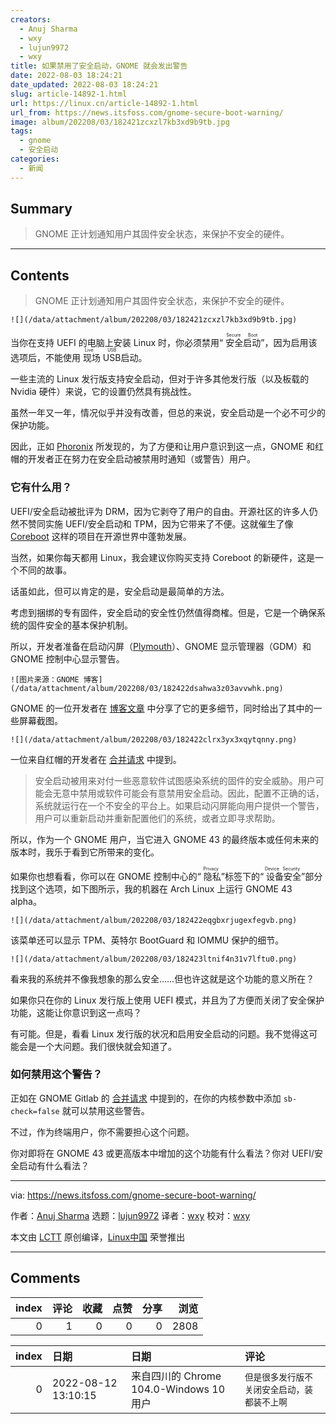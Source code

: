 ```yaml
---
creators:
  - Anuj Sharma
  - wxy
  - lujun9972
  - wxy
title: 如果禁用了安全启动，GNOME 就会发出警告
date: 2022-08-03 18:24:21
date_updated: 2022-08-03 18:24:21
slug: article-14892-1.html
url: https://linux.cn/article-14892-1.html
url_from: https://news.itsfoss.com/gnome-secure-boot-warning/
image: album/202208/03/182421zcxzl7kb3xd9b9tb.jpg
tags:
  - gnome
  - 安全启动
categories:
  - 新闻
---
```


## Summary

> GNOME 正计划通知用户其固件安全状态，来保护不安全的硬件。

***

<!-- more -->

## Contents

> 
> GNOME 正计划通知用户其固件安全状态，来保护不安全的硬件。
> 
> 
> 

`![](/data/attachment/album/202208/03/182421zcxzl7kb3xd9b9tb.jpg)`

当你在支持 UEFI 的电脑上安装 Linux 时，你必须禁用“<ruby> 安全启动 <rt>  Secure Boot </rt></ruby>”，因为启用该选项后，不能使用<ruby> 现场 USB <rt>  Live USB </rt></ruby> 启动。

一些主流的 Linux 发行版支持安全启动，但对于许多其他发行版（以及板载的 Nvidia 硬件）来说，它的设置仍然具有挑战性。

虽然一年又一年，情况似乎并没有改善，但总的来说，安全启动是一个必不可少的保护功能。

因此，正如 [Phoronix](https://www.phoronix.com/news/GNOME-Secure-Boot-Warning) 所发现的，为了方便和让用户意识到这一点，GNOME 和红帽的开发者正在努力在安全启动被禁用时通知（或警告）用户。

### 它有什么用？

UEFI/安全启动被批评为 DRM，因为它剥夺了用户的自由。开源社区的许多人仍然不赞同实施 UEFI/安全启动和 TPM，因为它带来了不便。这就催生了像 [Coreboot](https://www.coreboot.org/) 这样的项目在开源世界中蓬勃发展。

当然，如果你每天都用 Linux，我会建议你购买支持 Coreboot 的新硬件，这是一个不同的故事。

话虽如此，但可以肯定的是，安全启动是最简单的方法。

考虑到捆绑的专有固件，安全启动的安全性仍然值得商榷。但是，它是一个确保系统的固件安全的基本保护机制。

所以，开发者准备在启动闪屏（[Plymouth](https://gitlab.freedesktop.org/plymouth)）、GNOME 显示管理器（GDM）和 GNOME 控制中心显示警告。

`![图片来源：GNOME 博客](/data/attachment/album/202208/03/182422dsahwa3z03avvwhk.png)`

GNOME 的一位开发者在 [博客文章](https://blogs.gnome.org/hughsie/2022/07/29/emulated-host-profiles-in-fwupd/) 中分享了它的更多细节，同时给出了其中的一些屏幕截图。

`![](/data/attachment/album/202208/03/182422clrx3yx3xqytqnny.png)`

一位来自红帽的开发者在 [合并请求](https://gitlab.freedesktop.org/plymouth/plymouth/-/merge_requests/176) 中提到。

> 
> 安全启动被用来对付一些恶意软件试图感染系统的固件的安全威胁。用户可能会无意中禁用或软件可能会有意禁用安全启动。因此，配置不正确的话，系统就运行在一个不安全的平台上。如果启动闪屏能向用户提供一个警告，用户可以重新启动并重新配置他们的系统，或者立即寻求帮助。
> 
> 
> 

所以，作为一个 GNOME 用户，当它进入 GNOME 43 的最终版本或任何未来的版本时，我乐于看到它所带来的变化。

如果你也想看看，你可以在 GNOME 控制中心的“<ruby> 隐私 <rt>  Privacy </rt></ruby>”标签下的“<ruby> 设备安全 <rt>  Device Security </rt></ruby>”部分找到这个选项，如下图所示，我的机器在 Arch Linux 上运行 GNOME 43 alpha。

`![](/data/attachment/album/202208/03/182422eqgbxrjugexfegvb.png)`

该菜单还可以显示 TPM、英特尔 BootGuard 和 IOMMU 保护的细节。

`![](/data/attachment/album/202208/03/182423ltnif4n31v7lftu0.png)`

看来我的系统并不像我想象的那么安全……但也许这就是这个功能的意义所在？

如果你只在你的 Linux 发行版上使用 UEFI 模式，并且为了方便而关闭了安全保护功能，这能让你意识到这一点吗？

有可能。但是，看看 Linux 发行版的状况和启用安全启动的问题。我不觉得这可能会是一个大问题。我们很快就会知道了。

### 如何禁用这个警告？

正如在 GNOME Gitlab 的 [合并请求](https://gitlab.gnome.org/GNOME/gnome-shell/-/merge_requests/2333) 中提到的，在你的内核参数中添加 `sb-check=false` 就可以禁用这些警告。

不过，作为终端用户，你不需要担心这个问题。

你对即将在 GNOME 43 或更高版本中增加的这个功能有什么看法？你对 UEFI/安全启动有什么看法？

---

via: <https://news.itsfoss.com/gnome-secure-boot-warning/>

作者：[Anuj Sharma](https://news.itsfoss.com/author/anuj/) 选题：[lujun9972](https://github.com/lujun9972) 译者：[wxy](https://github.com/wxy) 校对：[wxy](https://github.com/wxy)

本文由 [LCTT](https://github.com/LCTT/TranslateProject) 原创编译，[Linux中国](https://linux.cn/) 荣誉推出

***

## Comments


|   index |   评论 |   收藏 |   点赞 |   分享 |   浏览 |
|--------:|-------:|-------:|-------:|-------:|-------:|
|       0 |      1 |      0 |      0 |      0 |   2808 |

|   index | 日期                | 日期                                    | 评论                                         |
|--------:|:--------------------|:----------------------------------------|:---------------------------------------------|
|       0 | 2022-08-12 13:10:15 | 来自四川的 Chrome 104.0-Windows 10 用户 | `但是很多发行版不关闭安全启动，装都装不上啊` |
